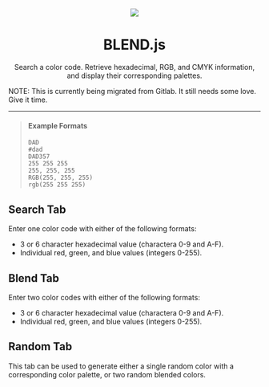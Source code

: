 <div align="center">

<h1 align="center">
      <a href="https://github.com/jersker/blend/actions/workflows/static.yml" target="_blank">
        <img src="https://github.com/jersker/blend/actions/workflows/static.yml/badge.svg"><br>
    </a>
</h1>

# BLEND.js
Search a color code. Retrieve hexadecimal, RGB, and CMYK information, and 
display their corresponding palettes.

</div align="center">

NOTE: This is currently being migrated from Gitlab. It still needs some love. Give it time.

---

> #### Example Formats
> `DAD`  
> `#dad`    
> `DAD357`   
> `255 255 255`   
> `255, 255, 255`    
> `RGB(255, 255, 255)`    
> `rgb(255 255 255)`   

## Search Tab
Enter one color code with either of the following formats:

- 3 or 6 character hexadecimal value (charactera 0-9 and A-F).
- Individual red, green, and blue values (integers 0-255).

## Blend Tab
Enter two color codes with either of the following formats:

- 3 or 6 character hexadecimal value (charactera 0-9 and A-F).
- Individual red, green, and blue values (integers 0-255).

## Random Tab
This tab can be used to generate either a single random color with a corresponding 
color palette, or two random blended colors.